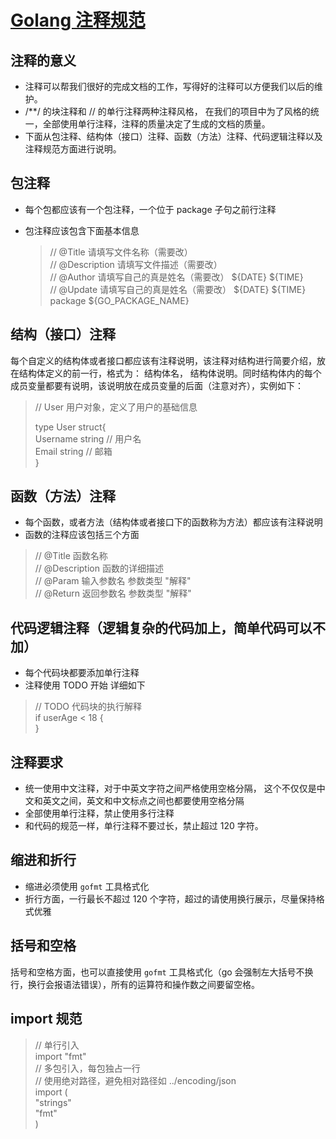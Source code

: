 # [Golang 注释规范](https://www.cnblogs.com/zhichaoma/p/12509999.html)

## 注释的意义

- 注释可以帮我们很好的完成文档的工作，写得好的注释可以方便我们以后的维护。
- /**/ 的块注释和 // 的单行注释两种注释风格， 在我们的项目中为了风格的统一，全部使用单行注释，注释的质量决定了生成的文档的质量。
- 下面从包注释、结构体（接口）注释、函数（方法）注释、代码逻辑注释以及注释规范方面进行说明。

## 包注释

- 每个包都应该有一个包注释，一个位于 package 子句之前行注释

- 包注释应该包含下面基本信息

  > // @Title  请填写文件名称（需要改）  
  > // @Description  请填写文件描述（需要改）  
  > // @Author  请填写自己的真是姓名（需要改）  ${DATE} ${TIME}  
  > // @Update  请填写自己的真是姓名（需要改）  ${DATE} ${TIME}  
  > package ${GO_PACKAGE_NAME}

## 结构（接口）注释

每个自定义的结构体或者接口都应该有注释说明，该注释对结构进行简要介绍，放在结构体定义的前一行，格式为： 结构体名， 结构体说明。同时结构体内的每个成员变量都要有说明，该说明放在成员变量的后面（注意对齐），实例如下：

> // User   用户对象，定义了用户的基础信息
> 
> type User struct{  
>     Username  string // 用户名  
>     Email     string // 邮箱  
> }

## 函数（方法）注释

- 每个函数，或者方法（结构体或者接口下的函数称为方法）都应该有注释说明
- 函数的注释应该包括三个方面

> // @Title    函数名称  
> // @Description   函数的详细描述  
> // @Param     输入参数名        参数类型         "解释"  
> // @Return    返回参数名        参数类型         "解释"

## 代码逻辑注释（逻辑复杂的代码加上，简单代码可以不加）

- 每个代码块都要添加单行注释
- 注释使用 TODO 开始 详细如下

> // TODO  代码块的执行解释  
> if   userAge < 18 {  
> }

## 注释要求

- 统一使用中文注释，对于中英文字符之间严格使用空格分隔， 这个不仅仅是中文和英文之间，英文和中文标点之间也都要使用空格分隔
- 全部使用单行注释，禁止使用多行注释
- 和代码的规范一样，单行注释不要过长，禁止超过 120 字符。

## 缩进和折行

- 缩进必须使用 `gofmt` 工具格式化
- 折行方面，一行最长不超过 120 个字符，超过的请使用换行展示，尽量保持格式优雅

## 括号和空格

括号和空格方面，也可以直接使用 `gofmt` 工具格式化（go 会强制左大括号不换行，换行会报语法错误），所有的运算符和操作数之间要留空格。

## import 规范

> // 单行引入  
> import  "fmt"  
> // 多包引入，每包独占一行  
> // 使用绝对路径，避免相对路径如 ../encoding/json  
> import (  
>      "strings"  
>      "fmt"  
> )  